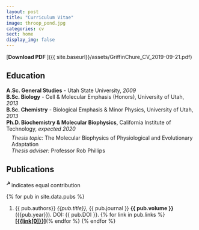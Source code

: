 ```yaml
---
layout: post
title: "Curriculum Vitae"
image: throop_pond.jpg
categories: cv
sect: home
display_img: false
---
```



[**Download PDF  <i class="far fa-file-pdf"></i>**]({{ site.baseurl}}/assets/GriffinChure_CV_2019-09-21.pdf)

## Education

**A.Sc. General Studies** -  Utah State University, *2009*<br/>
**B.Sc. Biology** - Cell & Molecular Emphasis (Honors), University of Utah, *2013*<br/>
**B.Sc. Chemistry** - Biological Emphasis & Minor Physics, University of Utah, *2013*<br/>
**Ph.D. Biochemistry & Molecular Biophysics**, California Institute of Technology, *expected 2020* 
<div style="padding-left: 1em; margin-top:-0.5em;">
<i>Thesis topic:</i> The Molecular Biophysics of Physiological and Evolutionary Adaptation <br/>
<i>Thesis adviser:</i> Professor Rob Phillips
</div>


## Publications
<sup>**☭** </sup> indicates equal contribution


{% for pub in site.data.pubs %}
1. {{ pub.authors}} *{{pub.title}}*, {{ pub.journal }} **{{ pub.volume }}** ({{pub.year}}). DOI: {{ pub.DOI }}. {% for link in pub.links %}   [**\[{{link[0]}}\]**]({{link[1]}}){% endfor %}
{% endfor %}

